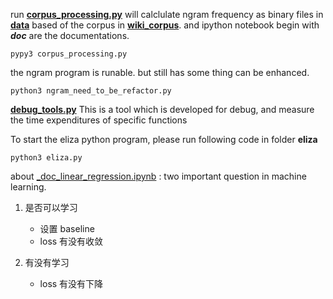 run **[corpus_processing.py](https://github.com/LuanBoheng/NLP-course/blob/master/week_2/corpus_processing.py)** will calclulate ngram frequency as binary files in **[data](https://github.com/LuanBoheng/NLP-course/tree/master/week_2/data)** based of the corpus in **[wiki_corpus](https://github.com/LuanBoheng/NLP-course/tree/master/wiki_corpus)**. and ipython notebook begin with **_doc_** are the documentations.

```shell
pypy3 corpus_processing.py
```





the ngram program is runable. but still has some thing can be enhanced.

```shell
python3 ngram_need_to_be_refactor.py
```





**[debug_tools.py](https://github.com/LuanBoheng/NLP-course/blob/master/week_2/debug_tools.py)** This is a tool which is developed for debug, and measure the time expenditures of specific functions

To start the eliza python program, please run following code in folder **eliza**

```shell
python3 eliza.py
```



about [_doc_linear_regression.ipynb](https://github.com/LuanBoheng/NLP-course/blob/master/week_2/_doc_linear_regression.ipynb) : two important question in machine learning.

1. 是否可以学习
   - 设置 baseline
   - loss 有没有收敛

2. 有没有学习

   - loss 有没有下降
